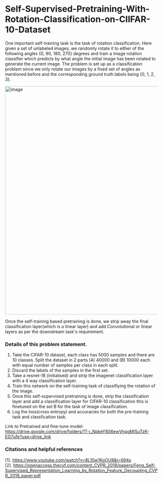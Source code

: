 # Self-Supervised-Pretraining-With-Rotation-Classification-on-CIIFAR-10-Dataset

One important self-training task is the task of rotation classification. Here given a set of unlabeled images, we randomly rotate it to either of the following angles {0, 90, 180, 270} degrees and train a image rotation classifier which predicts by what angle the initial image has been rotated to generate the current image. The problem is set up as a classification problem since we only rotate our images by a fixed set of angles as mentioned before and the corresponding ground truth labels being {0, 1, 2, 3}.



<img width="750" alt="image" src="https://github.com/Aksheit-Saxena/Self-Supervised-Pretraining-With-Rotation-Classification-on-CIIFAR-10-Dataset/assets/58588004/9f7da086-6f5d-4b85-8aac-490594894911">



Once the self-training based pretraining is done, we strip away the final classification layer(which is a linear layer) and add Convolutional or linear layers as per the downstream task's requirement.


### Details of this problem statement.

1. Take the CIFAR-10 dataset, each class has 5000 samples and there are 10 classes.
Split the dataset in 2 parts (A) 40000 and (B) 10000 each with equal number of samples per class in each split.
2. Discard the labels of the samples in the first set.
3. Take a resnet-18 (initialised) and strip the imagenet classification layer with a 4 way classification layer.
4. Train this network on the self-training task of classifiying the rotation of the image.
5. Once this self-supervised pretraining is done, strip the classification layer and add a classification layer for CIFAR-10 classification this is finetuned on the set B for the task of image classification.
6. Log the loss(cross entropy) and accuracies for both the pre-training task and classfication task.


Link to Pretrained and fine-tune model: https://drive.google.com/drive/folders/1T-j_NpkeY8S6ewVhqgMISuTzK-EG7ufe?usp=drive_link


### Citations and helpful references 
[1]. https://www.youtube.com/watch?v=8L10w1KoOU8&t=694s <br>
[2]. https://openaccess.thecvf.com/content_CVPR_2019/papers/Feng_Self-Supervised_Representation_Learning_by_Rotation_Feature_Decoupling_CVPR_2019_paper.pdf
